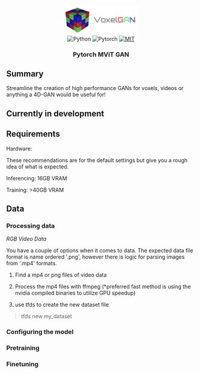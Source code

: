 <p align="center">
   <img src="./resources/voxelgan.png" height="40%" width="40%"/>
   <br>
   <a>
      <img src="https://img.shields.io/badge/python-3.9-blue.svg" alt="Python">
   </a>
   <a>
      <img src="https://img.shields.io/badge/PyTorch-%23EE4C2C.svg?style=for-the-badge&logo=PyTorch&logoColor=white" alt="Pytorch">
   </a>
   <a href="https://opensource.org/licenses/MIT">
      <img src="https://img.shields.io/badge/License-MIT-yellow.svg" alt="MIT">
   </a>
   <h3 align="center">Pytorch MViT GAN</h3>
</p>


## Summary

Streamline the creation of high performance GANs for voxels, videos or anything a 4D-GAN would be useful for!

## **Currently in development**


## Requirements

Hardware:

These recommendations are for the default settings but give you a rough idea of what is expected.

Inferencing: 16GB VRAM

Training:  >40GB VRAM


## Data

### Processing data

*RGB Video Data*

You have a couple of options when it comes to data. The expected data file format is name ordered '.png', however there is logic for parsing images from '.mp4' formats.

1. Find a mp4 or png files of video data
2. Process the mp4 files with ffmpeg (*preferred fast method is using the nvidia compiled binaries to utilize GPU speedup)

3. use tfds to create the new dataset file

> tfds new my_dataset



### Configuring the model


### Pretraining

### Finetuning





